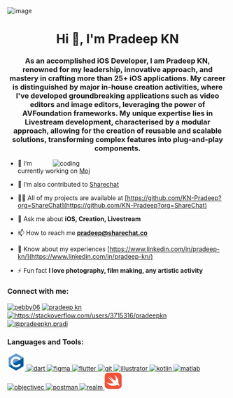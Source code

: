 ![image](https://github.com/KN-Pradeep/KN-Pradeep/assets/55530732/6a84ab67-b4dd-45f5-a33a-24f5ab95d461)

<h1 align="center">Hi 👋, I'm Pradeep KN</h1>
<h3 align="center">As an accomplished iOS Developer, I am Pradeep KN, renowned for my leadership, innovative approach, and mastery in crafting more than 25+ iOS applications. My career is distinguished by major in-house creation activities, where I've developed groundbreaking applications such as video editors and image editors, leveraging the power of AVFoundation frameworks. My unique expertise lies in Livestream development, characterised by a modular approach, allowing for the creation of reusable and scalable solutions, transforming complex features into plug-and-play components.</h3>
<img align="right" alt="coding" width="400" src="https://github.com/KN-Pradeep/KN-Pradeep/assets/55530732/76216a44-c08e-4925-b9b1-3cc5e7c9b376">

- 🔭 I’m currently working on [Moj](https://github.com/ShareChat/moj-ios)

- 👯 I’m also contributed to [Sharechat](https://github.com/ShareChat/sharechat-ios)

- 👨‍💻 All of my projects are available at [https://github.com/KN-Pradeep?org=ShareChat](https://github.com/KN-Pradeep?org=ShareChat)

- 💬 Ask me about **iOS, Creation, Livestream**

- 📫 How to reach me **pradeep@sharechat.co**

- 📄 Know about my experiences [https://www.linkedin.com/in/pradeep-kn/](https://www.linkedin.com/in/pradeep-kn/)

- ⚡ Fun fact **I love photography, film making, any artistic activity**

<h3 align="left">Connect with me:</h3>
<p align="left">
<a href="https://twitter.com/pebby06" target="blank"><img align="center" src="https://raw.githubusercontent.com/rahuldkjain/github-profile-readme-generator/master/src/images/icons/Social/twitter.svg" alt="pebby06" height="30" width="40" /></a>
<a href="https://linkedin.com/in/pradeep kn" target="blank"><img align="center" src="https://raw.githubusercontent.com/rahuldkjain/github-profile-readme-generator/master/src/images/icons/Social/linked-in-alt.svg" alt="pradeep kn" height="30" width="40" /></a>
<a href="https://stackoverflow.com/users/https://stackoverflow.com/users/3715316/pradeepkn" target="blank"><img align="center" src="https://raw.githubusercontent.com/rahuldkjain/github-profile-readme-generator/master/src/images/icons/Social/stack-overflow.svg" alt="https://stackoverflow.com/users/3715316/pradeepkn" height="30" width="40" /></a>
<a href="https://medium.com/@pradeepkn.pradi" target="blank"><img align="center" src="https://raw.githubusercontent.com/rahuldkjain/github-profile-readme-generator/master/src/images/icons/Social/medium.svg" alt="@pradeepkn.pradi" height="30" width="40" /></a>
</p>

<h3 align="left">Languages and Tools:</h3>
<p align="left"> <a href="https://www.cprogramming.com/" target="_blank" rel="noreferrer"> <img src="https://raw.githubusercontent.com/devicons/devicon/master/icons/c/c-original.svg" alt="c" width="40" height="40"/> </a> <a href="https://dart.dev" target="_blank" rel="noreferrer"> <img src="https://www.vectorlogo.zone/logos/dartlang/dartlang-icon.svg" alt="dart" width="40" height="40"/> </a> <a href="https://www.figma.com/" target="_blank" rel="noreferrer"> <img src="https://www.vectorlogo.zone/logos/figma/figma-icon.svg" alt="figma" width="40" height="40"/> </a> <a href="https://flutter.dev" target="_blank" rel="noreferrer"> <img src="https://www.vectorlogo.zone/logos/flutterio/flutterio-icon.svg" alt="flutter" width="40" height="40"/> </a> <a href="https://git-scm.com/" target="_blank" rel="noreferrer"> <img src="https://www.vectorlogo.zone/logos/git-scm/git-scm-icon.svg" alt="git" width="40" height="40"/> </a> <a href="https://www.adobe.com/in/products/illustrator.html" target="_blank" rel="noreferrer"> <img src="https://www.vectorlogo.zone/logos/adobe_illustrator/adobe_illustrator-icon.svg" alt="illustrator" width="40" height="40"/> </a> <a href="https://kotlinlang.org" target="_blank" rel="noreferrer"> <img src="https://www.vectorlogo.zone/logos/kotlinlang/kotlinlang-icon.svg" alt="kotlin" width="40" height="40"/> </a> <a href="https://www.mathworks.com/" target="_blank" rel="noreferrer"> <img src="https://upload.wikimedia.org/wikipedia/commons/2/21/Matlab_Logo.png" alt="matlab" width="40" height="40"/> </a> <a href="https://developer.apple.com/library/archive/documentation/Cocoa/Conceptual/ProgrammingWithObjectiveC/Introduction/Introduction.html" target="_blank" rel="noreferrer"> <img src="https://www.vectorlogo.zone/logos/apple_objectivec/apple_objectivec-icon.svg" alt="objectivec" width="40" height="40"/> </a> <a href="https://postman.com" target="_blank" rel="noreferrer"> <img src="https://www.vectorlogo.zone/logos/getpostman/getpostman-icon.svg" alt="postman" width="40" height="40"/> </a> <a href="https://realm.io/" target="_blank" rel="noreferrer"> <img src="https://raw.githubusercontent.com/bestofjs/bestofjs-webui/8665e8c267a0215f3159df28b33c365198101df5/public/logos/realm.svg" alt="realm" width="40" height="40"/> </a> <a href="https://developer.apple.com/swift/" target="_blank" rel="noreferrer"> <img src="https://raw.githubusercontent.com/devicons/devicon/master/icons/swift/swift-original.svg" alt="swift" width="40" height="40"/> </a> </p>
